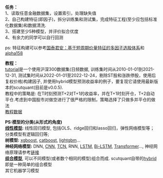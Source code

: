 **任务：**  
1、读取任意金融数据集，设置索引，处理缺失值  
2、自己构建特征(即因子)，拆分训练集和测试集，完成特征工程(至少应包括标准化数据集)和数据清洗.   
3、搭建至少5种模型，并评价拟合优度  
4、有余力的同学可以自行回测

ps: 特征构建可以参考[国泰君安：基于短周期价量特征的多因子选股体系](https://github.com/HaoningChen/ScutQuant/blob/main/%E6%96%87%E4%BB%B6/%E5%9B%BD%E6%B3%B0%E5%90%9B%E5%AE%89%EF%BC%9A%E5%9F%BA%E4%BA%8E%E7%9F%AD%E5%91%A8%E6%9C%9F%E4%BB%B7%E9%87%8F%E7%89%B9%E5%BE%81%E7%9A%84%E5%A4%9A%E5%9B%A0%E5%AD%90%E9%80%89%E8%82%A1%E4%BD%93%E7%B3%BB.pdf)和[alpha158](https://github.com/microsoft/qlib/blob/main/qlib/contrib/data/handler.py)  

**教程：**  
[tutorial](https://github.com/HaoningChen/ScutQuant/blob/main/%E5%AE%9E%E8%B7%B5%E6%A1%88%E4%BE%8B/tutorial.ipynb)是一个使用沪深300数据集(日频数据, 训练集时间从2010-01-01到2021-12-31, 测试集时间从2022-01-01至2022-12-24，剔除ST股和涨跌停股，使用后复权价格)构建因子, 并使用hybrid模型预测收益率的例子，要复现它请使用最新版本的scutquant(目前是v0.0.5).  
教程中的策略是: 在T时刻预测T+2对T+1的收益率，并在T+1时刻开仓，T+2自动平仓.考虑到中国股市对做空进行了很严格的限制，策略选择了只做多并平仓的做法  
[教程数据](https://www.kaggle.com/datasets/harleychan/csi300)

**PS:模型的分类(从形式的角度)**  
**[线性模型](https://scikit-learn.org/stable/modules/linear_model.html):** 线性回归模型, 包括OLS、ridge回归和lasso回归，弹性网络模型等；分类模型有逻辑回归等;  
**树模型:** [xgboost](https://www.kaggle.com/code/alexisbcook/xgboost), [catboost](https://catboost.ai/), [lightgbm](https://lightgbm.readthedocs.io/en/v3.3.2/)...  
**神经网络模型:** DNN, [CNN](https://www.rctn.org/bruno/public/papers/Fukushima1980.pdf), [TCN](https://arxiv.org/abs/1803.01271), RNN, [LSTM](https://direct.mit.edu/neco/article-abstract/9/8/1735/6109/Long-Short-Term-Memory?redirectedFrom=fulltext), [Bi-LSTM](https://www.researchgate.net/publication/306093736_Attention-Based_Bidirectional_Long_Short-Term_Memory_Networks_for_Relation_Classification), [Transformer](https://proceedings.neurips.cc/paper/2017/file/3f5ee243547dee91fbd053c1c4a845aa-Paper.pdf)..., 神经网络原理请参考[链接](https://github.com/microsoft/ai-edu/tree/master/%E5%9F%BA%E7%A1%80%E6%95%99%E7%A8%8B/A2-%E7%A5%9E%E7%BB%8F%E7%BD%91%E7%BB%9C%E5%9F%BA%E6%9C%AC%E5%8E%9F%E7%90%86)  
**[组合模型](https://arxiv.org/pdf/2010.01265.pdf)**, 可以不同模型(或者数个相同的模型)组合而成. scutquant自带的[hybrid](https://www.kaggle.com/code/ryanholbrook/hybrid-models)即是一种简单的组合模型  
其它机器学习模型
